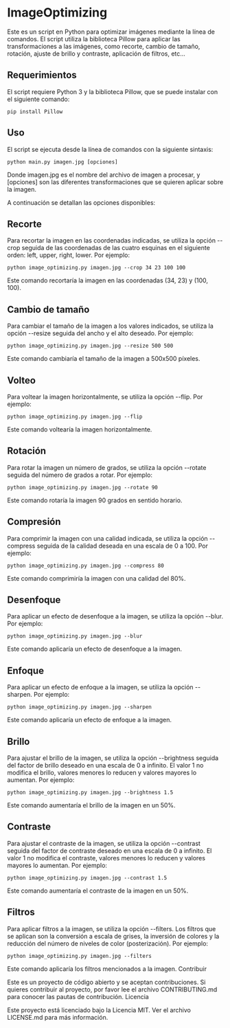 # ImageOptimizing

Este es un script en Python para optimizar imágenes mediante la línea de comandos. El script utiliza la biblioteca Pillow para aplicar las transformaciones a las imágenes, como recorte, cambio de tamaño, rotación, ajuste de brillo y contraste, aplicación de filtros, etc... 

## Requerimientos

El script requiere Python 3 y la biblioteca Pillow, que se puede instalar con el siguiente comando:

```pip install Pillow```

## Uso

El script se ejecuta desde la línea de comandos con la siguiente sintaxis:

```python main.py imagen.jpg [opciones]```

Donde imagen.jpg es el nombre del archivo de imagen a procesar, y [opciones] son las diferentes transformaciones que se quieren aplicar sobre la imagen.

A continuación se detallan las opciones disponibles:

## Recorte

Para recortar la imagen en las coordenadas indicadas, se utiliza la opción --crop seguida de las coordenadas de las cuatro esquinas en el siguiente orden: left, upper, right, lower. Por ejemplo:

```python image_optimizing.py imagen.jpg --crop 34 23 100 100```

Este comando recortaría la imagen en las coordenadas (34, 23) y (100, 100).

## Cambio de tamaño

Para cambiar el tamaño de la imagen a los valores indicados, se utiliza la opción --resize seguida del ancho y el alto deseado. Por ejemplo:

```python image_optimizing.py imagen.jpg --resize 500 500```

Este comando cambiaría el tamaño de la imagen a 500x500 píxeles.

## Volteo

Para voltear la imagen horizontalmente, se utiliza la opción --flip. Por ejemplo:

```python image_optimizing.py imagen.jpg --flip```

Este comando voltearía la imagen horizontalmente.

## Rotación

Para rotar la imagen un número de grados, se utiliza la opción --rotate seguida del número de grados a rotar. Por ejemplo:

```python image_optimizing.py imagen.jpg --rotate 90```

Este comando rotaría la imagen 90 grados en sentido horario.

## Compresión

Para comprimir la imagen con una calidad indicada, se utiliza la opción --compress seguida de la calidad deseada en una escala de 0 a 100. Por ejemplo:

```python image_optimizing.py imagen.jpg --compress 80```

Este comando comprimiría la imagen con una calidad del 80%.

## Desenfoque

Para aplicar un efecto de desenfoque a la imagen, se utiliza la opción --blur. Por ejemplo:

```python image_optimizing.py imagen.jpg --blur```

Este comando aplicaría un efecto de desenfoque a la imagen.

## Enfoque

Para aplicar un efecto de enfoque a la imagen, se utiliza la opción --sharpen. Por ejemplo:

```python image_optimizing.py imagen.jpg --sharpen```

Este comando aplicaría un efecto de enfoque a la imagen.

## Brillo

Para ajustar el brillo de la imagen, se utiliza la opción --brightness seguida del factor de brillo deseado en una escala de 0 a infinito. El valor 1 no modifica el brillo, valores menores lo reducen y valores mayores lo aumentan. Por ejemplo:

```python image_optimizing.py imagen.jpg --brightness 1.5```

Este comando aumentaría el brillo de la imagen en un 50%.

## Contraste

Para ajustar el contraste de la imagen, se utiliza la opción --contrast seguida del factor de contraste deseado en una escala de 0 a infinito. El valor 1 no modifica el contraste, valores menores lo reducen y valores mayores lo aumentan. Por ejemplo:

```python image_optimizing.py imagen.jpg --contrast 1.5```

Este comando aumentaría el contraste de la imagen en un 50%.

## Filtros

Para aplicar filtros a la imagen, se utiliza la opción --filters. Los filtros que se aplican son la conversión a escala de grises, la inversión de colores y la reducción del número de niveles de color (posterización). Por ejemplo:

```python image_optimizing.py imagen.jpg --filters```

Este comando aplicaría los filtros mencionados a la imagen.
Contribuir

Este es un proyecto de código abierto y se aceptan contribuciones. Si quieres contribuir al proyecto, por favor lee el archivo CONTRIBUTING.md para conocer las pautas de contribución.
Licencia

Este proyecto está licenciado bajo la Licencia MIT. Ver el archivo LICENSE.md para más información.
